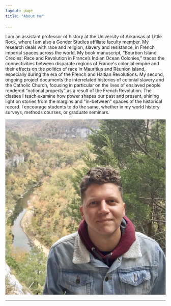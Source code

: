 ```yaml
---
layout: page
title: "About Me"

---
```


I am an assistant professor of history at the University of Arkansas at Little Rock, where I am also a Gender Studies affiliate faculty member. My research deals with race and religion, slavery and resistance, in French imperial spaces across the world. My book manuscript, “Bourbon Island Creoles: Race and Revolution in France’s Indian Ocean Colonies,” traces the connectivities between disparate regions of France's colonial empire and their effects on the politics of race in Mauritius and Réunion Island, especially during the era of the French and Haitian Revolutions. My second, ongoing project documents the interrelated histories of colonial slavery and the Catholic Church, focusing in particular on the lives of enslaved people rendered “national property” as a result of the French Revolution. The classes I teach examine how power shapes our past and present,  shining light on stories from the margins and "in-between" spaces of the historical record. I encourage students to do the same, whether in my world history surveys, methods courses, or graduate seminars.

![Photo](IMG-3710.jpg)

---
